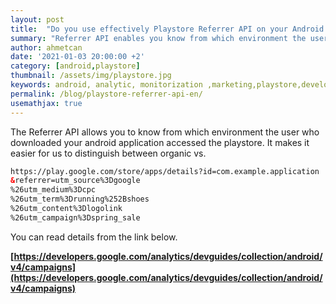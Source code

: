 ```yaml
---
layout: post
title:  "Do you use effectively Playstore Referrer API on your Android Application for monitorization and marketing ?"
summary: "Referrer API enables you know from which environment the user who downloaded your android application accessed the playstore!"
author: ahmetcan
date: '2021-01-03 20:00:00 +2'
category: [android,playstore]
thumbnail: /assets/img/playstore.jpg
keywords: android, analytic, monitorization ,marketing,playstore,development
permalink: /blog/playstore-referrer-api-en/
usemathjax: true
---
```


The Referrer API allows you to know from which environment the user who downloaded your android application accessed the playstore.
It makes it easier for us to distinguish between organic vs.


```html
https://play.google.com/store/apps/details?id=com.example.application
&referrer=utm_source%3Dgoogle
%26utm_medium%3Dcpc
%26utm_term%3Drunning%252Bshoes
%26utm_content%3Dlogolink
%26utm_campaign%3Dspring_sale
```

You can read details from the link below.

**[https://developers.google.com/analytics/devguides/collection/android/v4/campaigns](https://developers.google.com/analytics/devguides/collection/android/v4/campaigns)**

